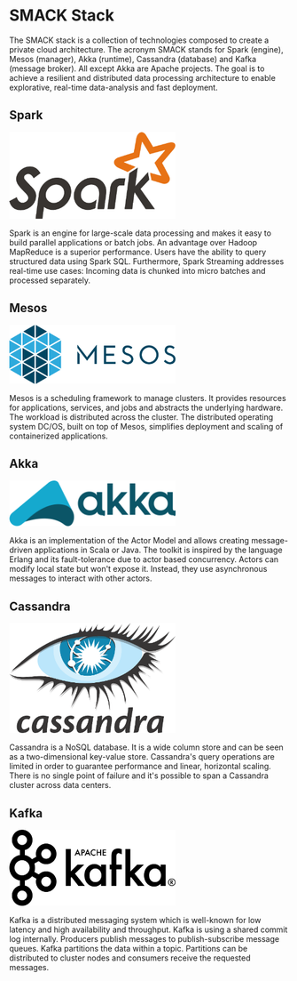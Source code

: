 # SMACK Stack

The SMACK stack is a collection of technologies composed to create a private cloud architecture. The acronym SMACK stands for Spark (engine), Mesos (manager), Akka (runtime), Cassandra (database) and Kafka (message broker). All except Akka are Apache projects. The goal is to achieve a resilient and distributed data processing architecture to enable explorative, real-time data-analysis and fast deployment.


## Spark

<img width="300" src="https://github.com/andys8/smack-stack-overview/blob/master/img/spark.png?raw=true" alt="Spark">

Spark is an engine for large-scale data processing and makes it easy to build parallel applications or batch jobs. An advantage over Hadoop MapReduce is a superior performance. Users have the ability to query structured data using Spark SQL. Furthermore, Spark Streaming addresses real-time use cases: Incoming data is chunked into micro batches and processed separately.


## Mesos

<img width="300" src="https://github.com/andys8/smack-stack-overview/blob/master/img/mesos.png?raw=true" alt="Mesos">

Mesos is a scheduling framework to manage clusters. It provides resources for applications, services, and jobs and abstracts the underlying hardware. The workload is distributed across the cluster. The distributed operating system DC/OS, built on top of Mesos, simplifies deployment and scaling of containerized applications.


## Akka

<img width="300" src="https://github.com/andys8/smack-stack-overview/blob/master/img/akka.png?raw=true" alt="Akka">

Akka is an implementation of the Actor Model and allows creating message-driven applications in Scala or Java. The toolkit is inspired by the language Erlang and its fault-tolerance due to actor based concurrency. Actors can modify local state but won't expose it. Instead, they use asynchronous messages to interact with other actors.


## Cassandra

<img width="300" src="https://github.com/andys8/smack-stack-overview/blob/master/img/cassandra.png?raw=true" alt="Cassandra">

Cassandra is a NoSQL database. It is a wide column store and can be seen as a two-dimensional key-value store. Cassandra's query operations are limited in order to guarantee performance and linear, horizontal scaling. There is no single point of failure and it's possible to span a Cassandra cluster across data centers.


## Kafka

<img width="300" src="https://github.com/andys8/smack-stack-overview/blob/master/img/kafka.png?raw=true" alt="Kafka">

Kafka is a distributed messaging system which is well-known for low latency and high availability and throughput. Kafka is using a shared commit log internally. Producers publish messages to publish-subscribe message queues. Kafka partitions the data within a topic. Partitions can be distributed to cluster nodes and consumers receive the requested messages.

